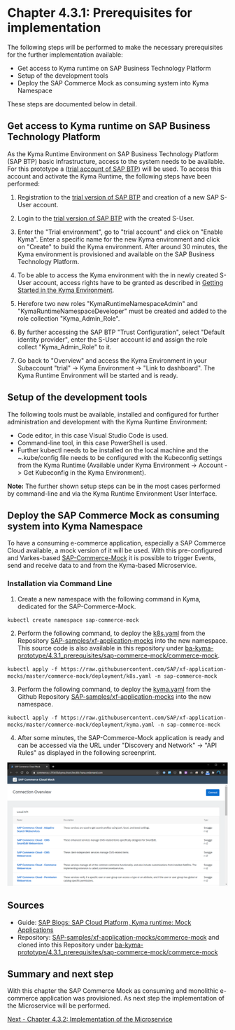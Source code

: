 # Chapter 4.3.1: Prerequisites for implementation

The following steps will be performed to make the necessary prerequisites for the further implementation available: 

* Get access to Kyma runtime on SAP Business Technology Platform
* Setup of the development tools
* Deploy the SAP Commerce Mock as consuming system into Kyma Namespace

These steps are documented below in detail.


## Get access to Kyma runtime on SAP Business Technology Platform

As the Kyma Runtime Environment on SAP Business Technology Platform (SAP BTP) basic infrastructure, access to the system needs to be available. For this prototype a ([trial account of SAP BTP](https://www.sap.com/cmp/td/sap-cloud-platform-trial.html)) will be used. To access this account and activate the Kyma Runtime, the following steps have been performed:

1. Registration to the [trial version of SAP BTP](https://www.sap.com/cmp/td/sap-cloud-platform-trial.html) and creation of a new SAP S-User account.

2. Login to the [trial version of SAP BTP](https://www.sap.com/cmp/td/sap-cloud-platform-trial.html) with the created S-User.

3. Enter the "Trial environment", go to "trial account" and click on "Enable Kyma". Enter a specific name for the new Kyma environment and click on "Create" to build the Kyma environment. After around 30 minutes, the Kyma environment is provisioned and available on the SAP Business Technology Platform.

4. To be able to access the Kyma environment with the in newly created S-User account, access rights have to be granted as described in [Getting Started in the Kyma Environment](https://help.sap.com/viewer/65de2977205c403bbc107264b8eccf4b/Cloud/en-US/d1abd18556f24fb091d081b2e3454b8b.html).

5. Herefore two new roles "KymaRuntimeNamespaceAdmin" and "KymaRuntimeNamespaceDeveloper" must be created and added to the role collection "Kyma_Admin_Role".

6. By further accessing the SAP BTP "Trust Configuration", select "Default identity provider", enter the S-User account id and assign the role collect "Kyma_Admin_Role" to it.

7. Go back to "Overview" and access the Kyma Environment in your Subaccount "trial" -> Kyma Environment -> "Link to dashboard". The Kyma Runtime Environment will be started and is ready.


## Setup of the development tools

The following tools must be available, installed and configured for further administration and development with the Kyma Runtime Environment:

* Code editor, in this case Visual Studio Code is used.
* Command-line tool, in this case PowerShell is used.
* Further kubectl needs to be installed on the local machine and the ~.kube/config file needs to be configured with the Kubeconfig settings from the Kyma Runtime (Available under Kyma Environment -> Account -> Get Kubeconfig in the Kyma Environment).

**Note:** The further shown setup steps can be in the most cases performed by command-line and via the Kyma Runtime Environment User Interface.


## Deploy the SAP Commerce Mock as consuming system into Kyma Namespace

To have a consuming e-commerce application, especially a SAP Commerce Cloud available, a mock version of it will be used. With this pre-configured and Varkes-based [SAP-Commerce-Mock](https://blogs.sap.com/2020/06/17/sap-cloud-platform-extension-factory-kyma-runtime-mock-applications/) it is possible to trigger Events, send and receive data to and from the Kyma-based Microservice. 

### Installation via Command Line

1. Create a new namespace with the following command in Kyma, dedicated for the SAP-Commerce-Mock.

```
kubectl create namespace sap-commerce-mock
```

2. Perform the following command, to deploy the [k8s.yaml](https://raw.githubusercontent.com/SAP/xf-application-mocks/master/commerce-mock/deployment/k8s.yaml) from the Repository [SAP-samples/xf-application-mocks](https://github.com/SAP-samples/xf-application-mocks/tree/master/commerce-mock) into the new namespace. This source code is also available in this repository under [ba-kyma-prototype/4.3.1_prerequisites/sap-commerce-mock/commerce-mock](https://github.com/klouisbrother/ba-kyma-prototype/tree/main/4.3.1_prerequisites/sap-commerce-mock/commerce-mock).

```
kubectl apply -f https://raw.githubusercontent.com/SAP/xf-application-mocks/master/commerce-mock/deployment/k8s.yaml -n sap-commerce-mock

```

3. Perform the following command, to deploy the [kyma.yaml](https://raw.githubusercontent.com/SAP/xf-application-mocks/master/commerce-mock/deployment/kyma.yaml) from the Github Repository [SAP-samples/xf-application-mocks](https://github.com/SAP-samples/xf-application-mocks/tree/master/commerce-mock) into the new namespace.

```
kubectl apply -f https://raw.githubusercontent.com/SAP/xf-application-mocks/master/commerce-mock/deployment/kyma.yaml -n sap-commerce-mock
```

4. After some minutes, the SAP-Commerce-Mock application is ready and can be accessed via the URL under "Discovery and Network" -> "API Rules" as displayed in the following screenprint.

![](images/01_01_SAP-Commerce-Mock-Start.png)


## Sources

* Guide: [SAP Blogs: SAP Cloud Platform, Kyma runtime: Mock Applications](https://blogs.sap.com/2020/06/17/sap-cloud-platform-extension-factory-kyma-runtime-mock-applications)
* Repository: [SAP-samples/xf-application-mocks/commerce-mock](https://github.com/SAP-samples/xf-application-mocks/tree/master/commerce-mock) and cloned into this Repository under [ba-kyma-prototype/4.3.1_prerequisites/sap-commerce-mock/commerce-mock](https://github.com/klouisbrother/ba-kyma-prototype/tree/main/4.3.1_prerequisites/sap-commerce-mock/commerce-mock)


## Summary and next step

With this chapter the SAP Commerce Mock as consuming and monolithic e-commerce application was provisioned. As next step the implementation of the Microservice will be performed.

[Next - Chapter 4.3.2: Implementation of the Microservice](https://github.com/klouisbrother/ba-kyma-prototype/tree/main/4.3.2_implementation) 
